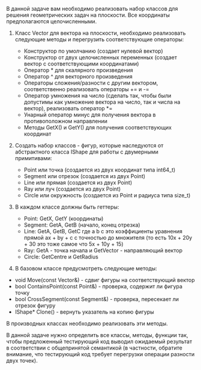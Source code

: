 В данной задаче вам необходимо реализовать набор классов для решения геометрических задач на плоскости. Все координаты предполагаются целочисленными.

1. Класс Vector для вектора на плоскости, необходимо реализовать следующие методы и перегрузить соответствующие операторы:

    * Конструктор по умолчанию (создает нулевой вектор)
    * Конструктор от двух целочисленных переменных (создает вектор с соответствующими координатами)
    * Оператор * для скалярного произведения
    * Оператор ^ для векторного произведения
    * Операторы сложения/разности с другим вектором, соответственно реализовать операторы += и -=
    * Оператор умножения на число (сделать так, чтобы были допустимы как умножение вектора на число, так и числа на вектор), реализовать оператор *=
    * Унарный оператор минус для получения вектора в противоположном направлении
    * Методы GetX() и GetY() для получения соответствующих координат

2. Создать набор классов - фигур, которые наследуются от абстрактного класса IShape для работы с двумерными примитивами:

    * Point или точка (создается из двух координат типа int64_t)
    * Segment или отрезок (создается из двух Point)
    * Line или прямая (создается из двух Point)
    * Ray или луч (создается из двух Point)
    * Circle или окружность (создается из Point и радиуса типа size_t)

3. В каждом классе должны быть геттеры:
    * Point: GetX, GetY (координаты)
    * Segment: GetA, GetB (начало, конец отрезка)
    * Line: GetA, GetB, GetC где a b c это коэффициенты уравнения прямой ax + by + c с точностью до множителя (то есть 10x + 20y + 30 это тоже самое что 5x + 10y + 15)
    * Ray: GetA - точка начала и GetVector - направляющий вектор
    * Circle: GetCentre и GetRadius

4. В базовом классе предусмотреть следующие методы:

* void Move(const Vector\&) - сдвиг фигуры на соответствующий вектор
* bool ContainsPoint(const Point\&) - проверка, содержит ли фигура точку
* bool CrossSegment(const Segment\&) - проверка, пересекает ли отрезок фигуру
* IShape* Clone() - вернуть указатель на копию фигуры

В производных классах необходимо реализовать эти методы.

В данной задаче нужно определить все классы, методы, функции так, чтобы предложенный тестирующий код выводил ожидаемый результат в соответствии с общепринятой семантикой (в частности, обратите внимание, что тестирующий код требует перегрузки операции разности двух точек).